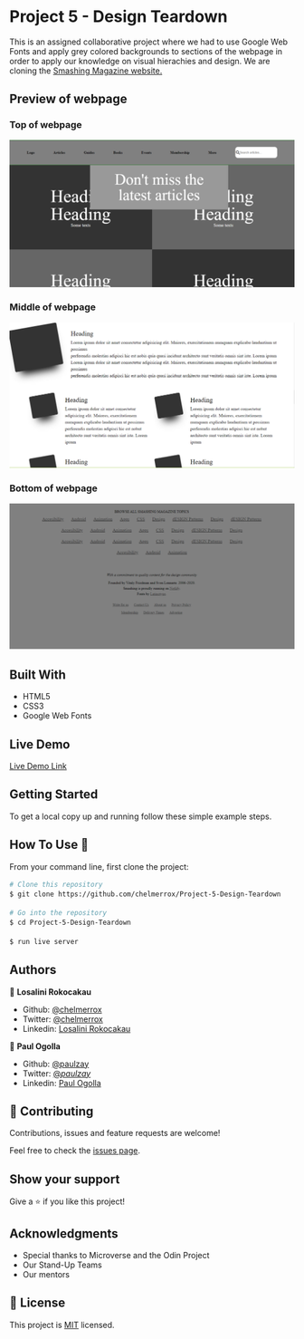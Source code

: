 # Project 5 - Design Teardown

This is an assigned collaborative project where we had to use Google Web Fonts and apply grey colored backgrounds to sections of the webpage in order to apply our knowledge on visual hierachies and design. We are cloning the 
<a href="https://www.smashingmagazine.com/">Smashing Magazine website.</a>

## Preview of webpage

### Top of webpage

![Web page preview](images/webpage_preview_1.PNG)

### Middle of webpage

![Web page preview](images/webpage_preview_2.PNG)

### Bottom of webpage

![Web page preview](images/webpage_preview_3.PNG)

## Built With

- HTML5
- CSS3
- Google Web Fonts

## Live Demo

[Live Demo Link](https://raw.githack.com/chelmerrox/Project-5-Design-Teardown/project-draft/index.html)


## Getting Started


To get a local copy up and running follow these simple example steps.

## How To Use 🔧

From your command line, first clone the project:

```bash
# Clone this repository
$ git clone https://github.com/chelmerrox/Project-5-Design-Teardown

# Go into the repository
$ cd Project-5-Design-Teardown

$ run live server

```

## Authors

👤 **Losalini Rokocakau**

- Github: [@chelmerrox](https://github.com/chelmerrox)
- Twitter: [@chelmerrox](https://twitter.com/chelmerrox)
- Linkedin: [Losalini Rokocakau](https://linkedin.com/losalini-rokocakau)

👤 **Paul Ogolla**

- Github: [@paulzay](https://github.com/paulzay)
- Twitter: [@_paulzay_](https://twitter.com/_paulzay_)
- Linkedin: [Paul Ogolla](https://www.linkedin.com/in/paulogolla/)

## 🤝 Contributing

Contributions, issues and feature requests are welcome!

Feel free to check the [issues page](https://github.com/chelmerrox/Project-5-Design-Teardown/issues).

## Show your support

Give a ⭐️ if you like this project!

## Acknowledgments

- Special thanks to Microverse and the Odin Project
- Our Stand-Up Teams
- Our mentors

## 📝 License

This project is [MIT](LICENCE) licensed.
